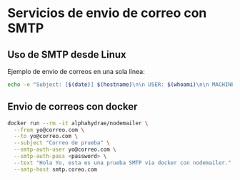 # Servicios de envio de correo con SMTP

## Uso de SMTP desde Linux

Ejemplo de envio de correos en una sola línea:

```bash
echo -e "Subject: [$(date)] $(hostname)\n\n USER: $(whoami)\n\n MACHINE: $(hostname -s)\n\n DOMAIN: $(hostname -d)" | sendmail -f $(hostname -s)@$(hostname -d) -v yo@correo.com
```

## Envio de correos con docker

```bash
docker run --rm -it alphahydrae/nodemailer \
  --from yo@correo.com \
  --to yo@correo.com \
  --subject "Correo de prueba" \
  --smtp-auth-user yo@correo.com \
  --smtp-auth-pass <password> \
  --text "Hola Yo, esta es una prueba SMTP via docker con nodemailer." \
  --smtp-host smtp.coreo.com
```
